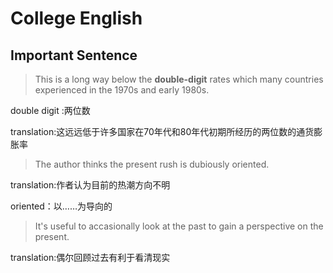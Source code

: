 # College English 

## Important Sentence

> This is a long way below the **double-digit** rates which many countries experienced in the 1970s and early 1980s.

double digit :两位数

translation:这远远低于许多国家在70年代和80年代初期所经历的两位数的通货膨胀率

> The author thinks the present rush is dubiously oriented.

translation:作者认为目前的热潮方向不明

oriented：以……为导向的

> It's useful to accasionally look at the past to gain a perspective on the present.

translation:偶尔回顾过去有利于看清现实


